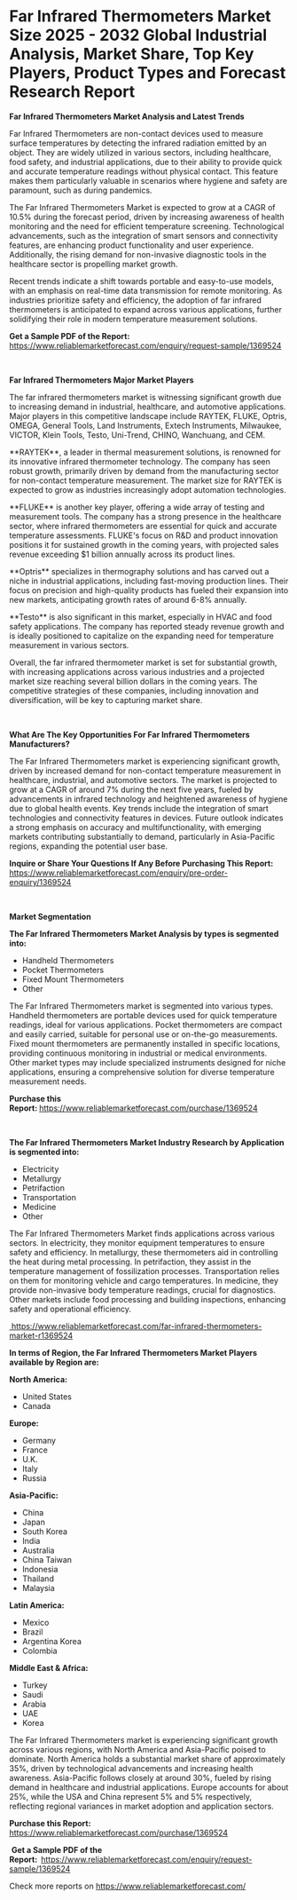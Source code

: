 <p><h1>Far Infrared Thermometers Market Size 2025 - 2032 Global Industrial Analysis, Market Share, Top Key Players, Product Types and Forecast Research Report</h1></p><p><strong>Far Infrared Thermometers Market Analysis and Latest Trends</strong></p>
<p><p>Far Infrared Thermometers are non-contact devices used to measure surface temperatures by detecting the infrared radiation emitted by an object. They are widely utilized in various sectors, including healthcare, food safety, and industrial applications, due to their ability to provide quick and accurate temperature readings without physical contact. This feature makes them particularly valuable in scenarios where hygiene and safety are paramount, such as during pandemics.</p><p>The Far Infrared Thermometers Market is expected to grow at a CAGR of 10.5% during the forecast period, driven by increasing awareness of health monitoring and the need for efficient temperature screening. Technological advancements, such as the integration of smart sensors and connectivity features, are enhancing product functionality and user experience. Additionally, the rising demand for non-invasive diagnostic tools in the healthcare sector is propelling market growth.</p><p>Recent trends indicate a shift towards portable and easy-to-use models, with an emphasis on real-time data transmission for remote monitoring. As industries prioritize safety and efficiency, the adoption of far infrared thermometers is anticipated to expand across various applications, further solidifying their role in modern temperature measurement solutions.</p></p>
<p><strong>Get a Sample PDF of the Report:&nbsp;</strong> <a href="https://www.reliablemarketforecast.com/enquiry/request-sample/1369524?utm_campaign=3076&utm_medium=2&utm_source=Github&utm_content=ia&utm_term=22032025&utm_id=far-infrared-thermometers">https://www.reliablemarketforecast.com/enquiry/request-sample/1369524</a></p>
<p>&nbsp;</p>
<p><strong>Far Infrared Thermometers Major Market Players</strong></p>
<p><p>The far infrared thermometers market is witnessing significant growth due to increasing demand in industrial, healthcare, and automotive applications. Major players in this competitive landscape include RAYTEK, FLUKE, Optris, OMEGA, General Tools, Land Instruments, Extech Instruments, Milwaukee, VICTOR, Klein Tools, Testo, Uni-Trend, CHINO, Wanchuang, and CEM.</p><p>**RAYTEK**, a leader in thermal measurement solutions, is renowned for its innovative infrared thermometer technology. The company has seen robust growth, primarily driven by demand from the manufacturing sector for non-contact temperature measurement. The market size for RAYTEK is expected to grow as industries increasingly adopt automation technologies.</p><p>**FLUKE** is another key player, offering a wide array of testing and measurement tools. The company has a strong presence in the healthcare sector, where infrared thermometers are essential for quick and accurate temperature assessments. FLUKE's focus on R&D and product innovation positions it for sustained growth in the coming years, with projected sales revenue exceeding $1 billion annually across its product lines.</p><p>**Optris** specializes in thermography solutions and has carved out a niche in industrial applications, including fast-moving production lines. Their focus on precision and high-quality products has fueled their expansion into new markets, anticipating growth rates of around 6-8% annually.</p><p>**Testo** is also significant in this market, especially in HVAC and food safety applications. The company has reported steady revenue growth and is ideally positioned to capitalize on the expanding need for temperature measurement in various sectors.</p><p>Overall, the far infrared thermometer market is set for substantial growth, with increasing applications across various industries and a projected market size reaching several billion dollars in the coming years. The competitive strategies of these companies, including innovation and diversification, will be key to capturing market share.</p></p>
<p>&nbsp;</p>
<p><strong>What Are The Key Opportunities For Far Infrared Thermometers Manufacturers?</strong></p>
<p><p>The Far Infrared Thermometers market is experiencing significant growth, driven by increased demand for non-contact temperature measurement in healthcare, industrial, and automotive sectors. The market is projected to grow at a CAGR of around 7% during the next five years, fueled by advancements in infrared technology and heightened awareness of hygiene due to global health events. Key trends include the integration of smart technologies and connectivity features in devices. Future outlook indicates a strong emphasis on accuracy and multifunctionality, with emerging markets contributing substantially to demand, particularly in Asia-Pacific regions, expanding the potential user base.</p></p>
<p><strong>Inquire or Share Your Questions If Any Before Purchasing This Report:</strong> <a href="https://www.reliablemarketforecast.com/enquiry/pre-order-enquiry/1369524?utm_campaign=3076&utm_medium=2&utm_source=Github&utm_content=ia&utm_term=22032025&utm_id=far-infrared-thermometers">https://www.reliablemarketforecast.com/enquiry/pre-order-enquiry/1369524</a></p>
<p>&nbsp;</p>
<p><strong>Market Segmentation</strong></p>
<p><strong>The Far Infrared Thermometers Market Analysis by types is segmented into:</strong></p>
<p><ul><li>Handheld Thermometers</li><li>Pocket Thermometers</li><li>Fixed Mount Thermometers</li><li>Other</li></ul></p>
<p><p>The Far Infrared Thermometers market is segmented into various types. Handheld thermometers are portable devices used for quick temperature readings, ideal for various applications. Pocket thermometers are compact and easily carried, suitable for personal use or on-the-go measurements. Fixed mount thermometers are permanently installed in specific locations, providing continuous monitoring in industrial or medical environments. Other market types may include specialized instruments designed for niche applications, ensuring a comprehensive solution for diverse temperature measurement needs.</p></p>
<p><strong>Purchase this Report:&nbsp;</strong><a href="https://www.reliablemarketforecast.com/purchase/1369524?utm_campaign=3076&utm_medium=2&utm_source=Github&utm_content=ia&utm_term=22032025&utm_id=far-infrared-thermometers">https://www.reliablemarketforecast.com/purchase/1369524</a></p>
<p>&nbsp;</p>
<p><strong>The Far Infrared Thermometers Market Industry Research by Application is segmented into:</strong></p>
<p><ul><li>Electricity</li><li>Metallurgy</li><li>Petrifaction</li><li>Transportation</li><li>Medicine</li><li>Other</li></ul></p>
<p><p>The Far Infrared Thermometers Market finds applications across various sectors. In electricity, they monitor equipment temperatures to ensure safety and efficiency. In metallurgy, these thermometers aid in controlling the heat during metal processing. In petrifaction, they assist in the temperature management of fossilization processes. Transportation relies on them for monitoring vehicle and cargo temperatures. In medicine, they provide non-invasive body temperature readings, crucial for diagnostics. Other markets include food processing and building inspections, enhancing safety and operational efficiency.</p></p>
<p><a href="https://www.reliablemarketforecast.com/far-infrared-thermometers-market-r1369524?utm_campaign=3076&utm_medium=2&utm_source=Github&utm_content=ia&utm_term=22032025&utm_id=far-infrared-thermometers">&nbsp;https://www.reliablemarketforecast.com/far-infrared-thermometers-market-r1369524</a></p>
<p><strong>In terms of Region, the Far Infrared Thermometers Market Players available by Region are:</strong></p>
<p>
    <p> <strong> North America: </strong>
        <ul>
            <li>United States</li>
            <li>Canada</li>
        </ul>
        </p> 
    <p> <strong> Europe: </strong>
        <ul>
            <li>Germany</li>
            <li>France</li>
            <li>U.K.</li>
            <li>Italy</li>
            <li>Russia</li>
        </ul>
        </p> 
    <p> <strong> Asia-Pacific: </strong>
        <ul>
            <li>China</li>
            <li>Japan</li>
            <li>South Korea</li>
            <li>India</li>
            <li>Australia</li>
            <li>China Taiwan</li>
            <li>Indonesia</li>
            <li>Thailand</li>
            <li>Malaysia</li>
        </ul>
        </p> 
    <p> <strong> Latin America: </strong>
        <ul>
            <li>Mexico</li>
            <li>Brazil</li>
            <li>Argentina Korea</li>
            <li>Colombia</li>
        </ul>
        </p> 
    <p> <strong> Middle East & Africa: </strong>
        <ul>
            <li>Turkey</li>
            <li>Saudi</li>
            <li>Arabia</li>
            <li>UAE</li>
            <li>Korea</li>
        </ul>
    </p>
    </p>
<p><p>The Far Infrared Thermometers market is experiencing significant growth across various regions, with North America and Asia-Pacific poised to dominate. North America holds a substantial market share of approximately 35%, driven by technological advancements and increasing health awareness. Asia-Pacific follows closely at around 30%, fueled by rising demand in healthcare and industrial applications. Europe accounts for about 25%, while the USA and China represent 5% and 5% respectively, reflecting regional variances in market adoption and application sectors.</p></p>
<p><strong>Purchase this Report: </strong><a href="https://www.reliablemarketforecast.com/purchase/1369524?utm_campaign=3076&utm_medium=2&utm_source=Github&utm_content=ia&utm_term=22032025&utm_id=far-infrared-thermometers">https://www.reliablemarketforecast.com/purchase/1369524</a></p>
<p>&nbsp;<strong>Get a Sample PDF of the Report:&nbsp;&nbsp;</strong><a href="https://www.reliablemarketforecast.com/enquiry/request-sample/1369524?utm_campaign=3076&utm_medium=2&utm_source=Github&utm_content=ia&utm_term=22032025&utm_id=far-infrared-thermometers">https://www.reliablemarketforecast.com/enquiry/request-sample/1369524</a></p>
<p><strong></strong></p>
<p>Check more reports on <a href="https://www.reliablemarketforecast.com/?utm_campaign=3076&utm_medium=2&utm_source=Github&utm_content=ia&utm_term=22032025&utm_id=far-infrared-thermometers">https://www.reliablemarketforecast.com/</a></p>